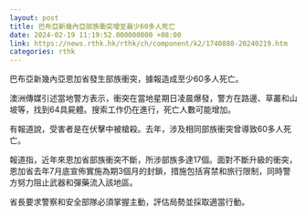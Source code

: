 ```yaml
---
layout: post
title: 巴布亞新幾內亞部族衝突增至最少60多人死亡
date: 2024-02-19 11:19:52.000000000 +08:00
link: https://news.rthk.hk/rthk/ch/component/k2/1740888-20240219.htm
categories: rthk
---
```


巴布亞新幾內亞恩加省發生部族衝突，據報造成至少60多人死亡。

澳洲傳媒引述當地警方表示，衝突在當地星期日凌晨爆發，警方在路邊、草叢和山坡等，找到64具屍體。搜索工作仍在進行，死亡人數可能增加。

有報道說，受害者是在伏擊中被槍殺。去年，涉及相同部族衝突曾導致60多人死亡。

報道指，近年來恩加省部族衝突不斷，所涉部族多達17個。面對不斷升級的衝突，恩加省去年7月底宣佈實施為期3個月的封鎖，措施包括宵禁和旅行限制，同時警方努力阻止武器和彈藥流入該地區。

省長要求警察和安全部隊必須掌握主動，評估局勢並採取適當行動。

